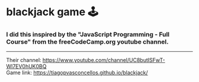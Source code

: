 # blackjack game 🕹️
### I did this inspired by the "JavaScript Programming - Full Course" from the freeCodeCamp.org youtube channel. 
***
Their channel: https://www.youtube.com/channel/UC8butISFwT-Wl7EV0hUK0BQ <br>
Game link: https://tiagopvasconcellos.github.io/blackjack/
